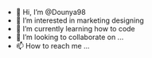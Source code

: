 - 👋 Hi, I’m @Dounya98
- 👀 I’m interested in marketing designing 
- 🌱 I’m currently learning how to code 
- 💞️ I’m looking to collaborate on ...
- 📫 How to reach me ...

<!---
Dounya98/Dounya98 is a ✨ special ✨ repository because its `README.md` (this file) appears on your GitHub profile.
You can click the Preview link to take a look at your changes.
--->
